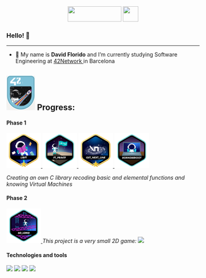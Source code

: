 <div id="header" align="center">
<a href="#"><img src="https://media.giphy.com/media/qEqiI3Oq7vBkoE236M/giphy.gif" height="40" width="140"></a>
<a href="#"><img src="https://media.giphy.com/media/CAIgh8LKFbIciGx5Qe/giphy.gif" height="40" width="40"></a>
</div>

### Hello! 👋

---

- 🌱 My name is <b>David Florido</b> and I’m currently studying Software Engineering at <a href="https://www.42network.org" >42Network </a> in Barcelona 

## <img src="./src/42.png" height="90" width="75"> Progress:

#### Phase 1
  <a href="#"> <img src="./src/libftm.png" height="90" width="90"> </a>
  <a href="#"> <img src="./src/ft_printfe.png" height="90" width="90"> </a>
  <a href="#"> <img src="./src/get_next_linem.png" height="90" width="90"> </a>
  <a href="#"> <img src="./src/born2beroote.png" height="90" width="90"> </a>
  
  *Creating an own C library recoding basic and elemental functions and knowing Virtual Machines*

  
#### Phase 2
  <a href="#"> <img src="./src/so_longe.png" height="90" width="90"> </a>
  *This project is a very small 2D game:*
<img src="https://github.com/DavidFlorido32/ImagesRandom/blob/master/videoSolong.mov" width="400">


#### Technologies and tools
![](https://img.shields.io/badge/Code-JavaScript-informational?style=flat&logo=javascript&logoColor=white&color=2bbc8a)
![](https://img.shields.io/badge/Code-ReactNative-informational?style=flat&logo=react&logoColor=white&color=2bbc8a)
![](https://img.shields.io/badge/Code-C-informational?style=flat&logo=C&logoColor=white&color=2bbc8a)
![](https://img.shields.io/badge/Tool-Expo-informational?style=flat&logo=expo&logoColor=white&color=2bbc8a)


<!-- Resources -->
<!-- Gifs: https://giphy.com/
<!-- Shields: https://shields.io/ -->
<!-- GitHub Profile README: https://github.com/devhector/devhector -->
<!-- Awesome GitHub Profile README: https://github.com/abhisheknaiidu/awesome-github-profile-readme -->


<!--
**DavidFlorido32/DavidFlorido32** is a ✨ _special_ ✨ repository because its `README.md` (this file) appears on your GitHub profile.

Here are some ideas to get you started:

- 🔭 I’m currently working on ...
- 🌱 I’m currently learning ...
- 👯 I’m looking to collaborate on ...
- 🤔 I’m looking for help with ...
- 💬 Ask me about ...
- 📫 How to reach me: ...
- 😄 Pronouns: ...
- ⚡ Fun fact: ...
-->
